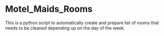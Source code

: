 # Motel_Maids_Rooms
This is a python script to automatically create and prepare list of rooms that needs to be cleaned depending up on the day of the week.
